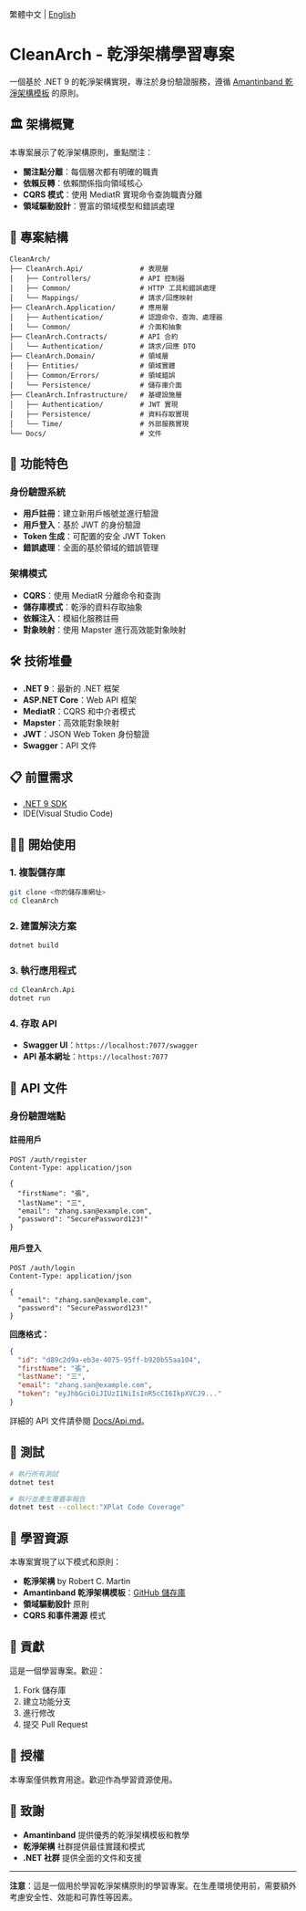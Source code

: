 繁體中文 | [English](README.md)

# CleanArch - 乾淨架構學習專案

一個基於 .NET 9 的乾淨架構實現，專注於身份驗證服務，遵循 [Amantinband 乾淨架構模板](https://github.com/amantinband/clean-architecture) 的原則。

## 🏛️ 架構概覽

本專案展示了乾淨架構原則，重點關注：
- **關注點分離**：每個層次都有明確的職責
- **依賴反轉**：依賴關係指向領域核心
- **CQRS 模式**：使用 MediatR 實現命令查詢職責分離
- **領域驅動設計**：豐富的領域模型和錯誤處理

## 📁 專案結構

```
CleanArch/
├── CleanArch.Api/              # 表現層
│   ├── Controllers/            # API 控制器
│   ├── Common/                 # HTTP 工具和錯誤處理
│   └── Mappings/               # 請求/回應映射
├── CleanArch.Application/      # 應用層
│   ├── Authentication/         # 認證命令、查詢、處理器
│   └── Common/                 # 介面和抽象
├── CleanArch.Contracts/        # API 合約
│   └── Authentication/         # 請求/回應 DTO
├── CleanArch.Domain/           # 領域層
│   ├── Entities/               # 領域實體
│   ├── Common/Errors/          # 領域錯誤
│   └── Persistence/            # 儲存庫介面
├── CleanArch.Infrastructure/   # 基礎設施層
│   ├── Authentication/         # JWT 實現
│   ├── Persistence/            # 資料存取實現
│   └── Time/                   # 外部服務實現
└── Docs/                       # 文件
```

## 🚀 功能特色

### 身份驗證系統
- **用戶註冊**：建立新用戶帳號並進行驗證
- **用戶登入**：基於 JWT 的身份驗證
- **Token 生成**：可配置的安全 JWT Token
- **錯誤處理**：全面的基於領域的錯誤管理

### 架構模式
- **CQRS**：使用 MediatR 分離命令和查詢
- **儲存庫模式**：乾淨的資料存取抽象
- **依賴注入**：模組化服務註冊
- **對象映射**：使用 Mapster 進行高效能對象映射

## 🛠️ 技術堆疊

- **.NET 9**：最新的 .NET 框架
- **ASP.NET Core**：Web API 框架
- **MediatR**：CQRS 和中介者模式
- **Mapster**：高效能對象映射
- **JWT**：JSON Web Token 身份驗證
- **Swagger**：API 文件

## 📋 前置需求

- [.NET 9 SDK](https://dotnet.microsoft.com/download)
- IDE(Visual Studio Code)

## 🏃‍♂️ 開始使用

### 1. 複製儲存庫
```bash
git clone <你的儲存庫網址>
cd CleanArch
```

### 2. 建置解決方案
```bash
dotnet build
```

### 3. 執行應用程式
```bash
cd CleanArch.Api
dotnet run
```

### 4. 存取 API
- **Swagger UI**：`https://localhost:7077/swagger`
- **API 基本網址**：`https://localhost:7077`

## 📝 API 文件

### 身份驗證端點

#### 註冊用戶
```http
POST /auth/register
Content-Type: application/json

{
  "firstName": "張",
  "lastName": "三",
  "email": "zhang.san@example.com",
  "password": "SecurePassword123!"
}
```

#### 用戶登入
```http
POST /auth/login
Content-Type: application/json

{
  "email": "zhang.san@example.com",
  "password": "SecurePassword123!"
}
```

**回應格式：**
```json
{
  "id": "d89c2d9a-eb3e-4075-95ff-b920b55aa104",
  "firstName": "張",
  "lastName": "三",
  "email": "zhang.san@example.com",
  "token": "eyJhbGciOiJIUzI1NiIsInR5cCI6IkpXVCJ9..."
}
```

詳細的 API 文件請參閱 [Docs/Api.md](./Docs/Api.md)。

## 🧪 測試

```bash
# 執行所有測試
dotnet test

# 執行並產生覆蓋率報告
dotnet test --collect:"XPlat Code Coverage"
```

## 📖 學習資源

本專案實現了以下模式和原則：

- **乾淨架構** by Robert C. Martin
- **Amantinband 乾淨架構模板**：[GitHub 儲存庫](https://github.com/amantinband/clean-architecture)
- **領域驅動設計** 原則
- **CQRS 和事件溯源** 模式

## 🤝 貢獻

這是一個學習專案。歡迎：
1. Fork 儲存庫
2. 建立功能分支
3. 進行修改
4. 提交 Pull Request

## 📄 授權

本專案僅供教育用途。歡迎作為學習資源使用。

## 🙏 致謝

- **Amantinband** 提供優秀的乾淨架構模板和教學
- **乾淨架構** 社群提供最佳實踐和模式
- **.NET 社群** 提供全面的文件和支援

---

**注意**：這是一個用於學習乾淨架構原則的學習專案。在生產環境使用前，需要額外考慮安全性、效能和可靠性等因素。